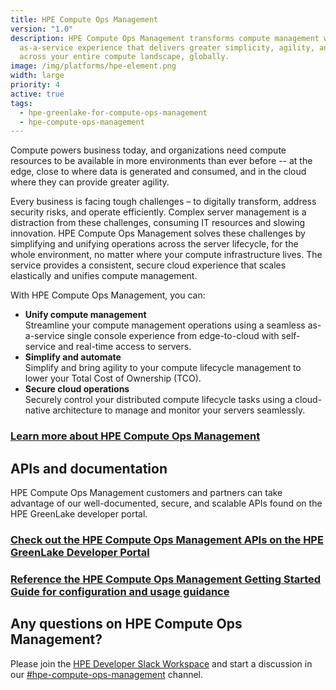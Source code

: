 ```yaml
---
title: HPE Compute Ops Management
version: "1.0"
description: HPE Compute Ops Management transforms compute management with an
  as-a-service experience that delivers greater simplicity, agility, and speed
  across your entire compute landscape, globally.
image: /img/platforms/hpe-element.png
width: large
priority: 4
active: true
tags:
  - hpe-greenlake-for-compute-ops-management
  - hpe-compute-ops-management
---
```

Compute powers business today, and organizations need compute resources to be available in more environments than ever before -- at the edge, close to where data is generated and consumed, and in the cloud where they can provide greater agility.

Every business is facing tough challenges – to digitally transform, address security risks, and operate efficiently. Complex server management is a distraction from these challenges, consuming IT resources and slowing innovation. HPE Compute Ops Management solves these challenges by simplifying and unifying operations across the server lifecycle, for the whole environment, no matter where your compute infrastructure lives. The service provides a consistent, secure cloud experience that scales elastically and unifies compute management.

With HPE Compute Ops Management, you can:

* **Unify compute management**    
Streamline your compute management operations using a seamless as-a-service single console experience from edge-to-cloud with self-service and real-time access to servers.   
* **Simplify and automate**   
  Simplify and bring agility to your compute lifecycle management to lower your Total Cost of Ownership (TCO).   
* **Secure cloud operations**    
  Securely control your distributed compute lifecycle tasks using a cloud-native architecture to manage and monitor your servers seamlessly.   

### [Learn more about HPE Compute Ops Management](https://www.hpe.com/us/en/compute/management-software.html)

## APIs and documentation

HPE Compute Ops Management customers and partners can take advantage of our well-documented, secure, and scalable APIs found on the HPE GreenLake developer portal. 

### [Check out the HPE Compute Ops Management APIs on the HPE GreenLake Developer Portal](https://developer.greenlake.hpe.com/docs/greenlake/services/compute-ops/public/)

### [Reference the HPE Compute Ops Management Getting Started Guide for configuration and usage guidance](https://www.hpe.com/info/com-gsg)

## Any questions on HPE Compute Ops Management?

Please join the [HPE Developer Slack Workspace](https://slack.hpedev.io/) and start a discussion in our [](https://hpedev.slack.com/archives/C03QTQWC213)[\#hpe-compute-ops-management](https://hpedev.slack.com/archives/C03QTQWC213) channel.